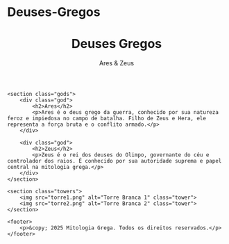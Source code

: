 # Deuses-Gregos
<!DOCTYPE html>
<html lang="pt-br">
<head>
    <meta charset="UTF-8">
    <title>Deuses Gregos: Ares e Zeus</title>
    <link rel="stylesheet" href="style.css">
</head>
<body>
    <header>
        <h1>Deuses Gregos</h1>
        <p>Ares & Zeus</p>
    </header>

    <section class="gods">
        <div class="god">
            <h2>Ares</h2>
            <p>Ares é o deus grego da guerra, conhecido por sua natureza feroz e impiedosa no campo de batalha. Filho de Zeus e Hera, ele representa a força bruta e o conflito armado.</p>
        </div>

        <div class="god">
            <h2>Zeus</h2>
            <p>Zeus é o rei dos deuses do Olimpo, governante do céu e controlador dos raios. É conhecido por sua autoridade suprema e papel central na mitologia grega.</p>
        </div>
    </section>

    <section class="towers">
        <img src="torre1.png" alt="Torre Branca 1" class="tower">
        <img src="torre2.png" alt="Torre Branca 2" class="tower">
    </section>

    <footer>
        <p>&copy; 2025 Mitologia Grega. Todos os direitos reservados.</p>
    </footer>
</body> 
</html>
